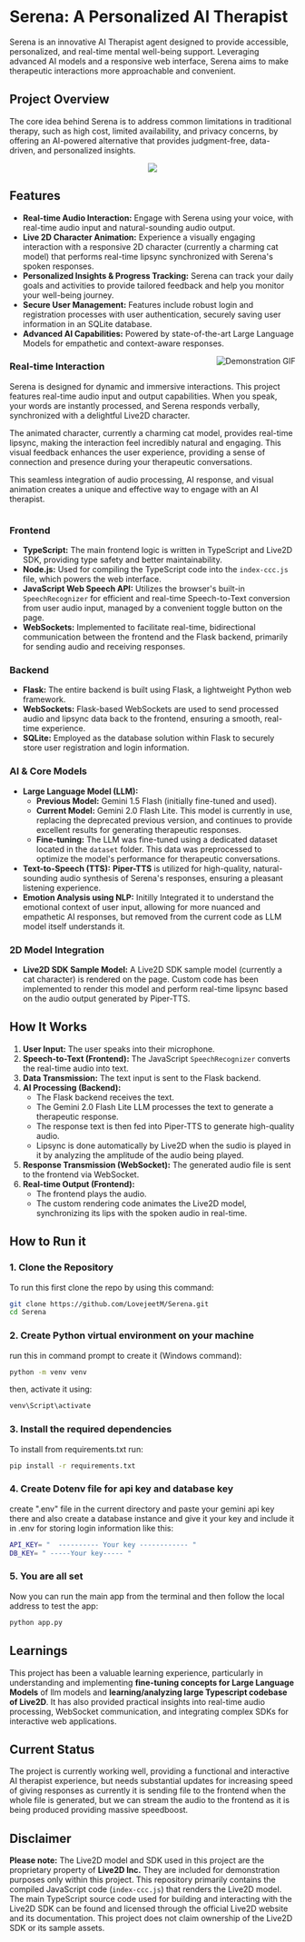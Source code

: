 # Serena: A Personalized AI Therapist

Serena is an innovative AI Therapist agent designed to provide accessible, personalized, and real-time mental well-being support. Leveraging advanced AI models and a responsive web interface, Serena aims to make therapeutic interactions more approachable and convenient.

## Project Overview

The core idea behind Serena is to address common limitations in traditional therapy, such as high cost, limited availability, and privacy concerns, by offering an AI-powered alternative that provides judgment-free, data-driven, and personalized insights.


<div align="center">
  <img src="sample/serena.jpg">
</div>

## Features

*   **Real-time Audio Interaction:** Engage with Serena using your voice, with real-time audio input and natural-sounding audio output.
*   **Live 2D Character Animation:** Experience a visually engaging interaction with a responsive 2D character (currently a charming cat model) that performs real-time lipsync synchronized with Serena's spoken responses.
*   **Personalized Insights & Progress Tracking:** Serena can track your daily goals and activities to provide tailored feedback and help you monitor your well-being journey.
*   **Secure User Management:** Features include robust login and registration processes with user authentication, securely saving user information in an SQLite database.
*   **Advanced AI Capabilities:** Powered by state-of-the-art Large Language Models for empathetic and context-aware responses.

<img src="sample/2.gif" alt="Demonstration GIF" style="float: right; margin-left: 20px; max-width: 400px; height: auto;">

### Real-time Interaction

Serena is designed for dynamic and immersive interactions. This project features real-time audio input and output capabilities. When you speak, your words are instantly processed, and Serena responds verbally, synchronized with a delightful Live2D character.

The animated character, currently a charming cat model, provides real-time lipsync, making the interaction feel incredibly natural and engaging. This visual feedback enhances the user experience, providing a sense of connection and presence during your therapeutic conversations.

This seamless integration of audio processing, AI response, and visual animation creates a unique and effective way to engage with an AI therapist.

<div style="clear: both;"></div>

### Frontend

*   **TypeScript:** The main frontend logic is written in TypeScript and Live2D SDK, providing type safety and better maintainability.
*   **Node.js:** Used for compiling the TypeScript code into the `index-ccc.js` file, which powers the web interface.
*   **JavaScript Web Speech API:** Utilizes the browser's built-in `SpeechRecognizer` for efficient and real-time Speech-to-Text conversion from user audio input, managed by a convenient toggle button on the page.
*   **WebSockets:** Implemented to facilitate real-time, bidirectional communication between the frontend and the Flask backend, primarily for sending audio and receiving responses.

### Backend

*   **Flask:** The entire backend is built using Flask, a lightweight Python web framework.
*   **WebSockets:** Flask-based WebSockets are used to send processed audio and lipsync data back to the frontend, ensuring a smooth, real-time experience.
*   **SQLite:** Employed as the database solution within Flask to securely store user registration and login information.

### AI & Core Models

*   **Large Language Model (LLM):**
    *   **Previous Model:** Gemini 1.5 Flash (initially fine-tuned and used).
    *   **Current Model:** Gemini 2.0 Flash Lite. This model is currently in use, replacing the deprecated previous version, and continues to provide excellent results for generating therapeutic responses.
    *   **Fine-tuning:** The LLM was fine-tuned using a dedicated dataset located in the `dataset` folder. This data was preprocessed to optimize the model's performance for therapeutic conversations.
*   **Text-to-Speech (TTS):** **Piper-TTS** is utilized for high-quality, natural-sounding audio synthesis of Serena's responses, ensuring a pleasant listening experience.
*   **Emotion Analysis using NLP:** Initilly Integrated it to understand the emotional context of user input, allowing for more nuanced and empathetic AI responses, but removed from the current code as LLM model itself understands it.

### 2D Model Integration

*   **Live2D SDK Sample Model:** A Live2D SDK sample model (currently a cat character) is rendered on the page. Custom code has been implemented to render this model and perform real-time lipsync based on the audio output generated by Piper-TTS.

## How It Works

1.  **User Input:** The user speaks into their microphone.
2.  **Speech-to-Text (Frontend):** The JavaScript `SpeechRecognizer` converts the real-time audio into text.
3.  **Data Transmission:** The text input is sent to the Flask backend.
4.  **AI Processing (Backend):**
    *   The Flask backend receives the text.
    *   The Gemini 2.0 Flash Lite LLM processes the text to generate a therapeutic response.
    *   The response text is then fed into Piper-TTS to generate high-quality audio.
    *   Lipsync is done automatically by Live2D when the sudio is played in it by analyzing the amplitude of the audio being played.
5.  **Response Transmission (WebSocket):** The generated audio file is sent to the frontend via WebSocket.
6.  **Real-time Output (Frontend):**
    *   The frontend plays the audio.
    *   The custom rendering code animates the Live2D model, synchronizing its lips with the spoken audio in real-time.

## How to Run it

### 1. Clone the Repository

To run this first clone the repo by using this command:

```bash
git clone https://github.com/LovejeetM/Serena.git 
cd Serena
```

### 2. Create Python virtual environment on your machine

run this in command prompt to create it (Windows command):
```bash
python -m venv venv
```
then, activate it using:
```bash
venv\Script\activate
```

### 3. Install the required dependencies

To install from requirements.txt run:
```bash
pip install -r requirements.txt
```

### 4. Create Dotenv file for api key and database key

create ".env" file in the current directory and paste your gemini api key there and also create a database instance and give it your key and include it in .env for storing login information like this:

```bash
API_KEY= "  ---------- Your key ------------ "
DB_KEY= " -----Your key----- "
```

### 5. You are all set

Now you can run the main app from the terminal and then follow the local address to test the app:

```bash
python app.py
```

## Learnings

This project has been a valuable learning experience, particularly in understanding and implementing **fine-tuning concepts for Large Language Models** of llm models and **learning/analyzing large Typescript codebase of Live2D**. It has also provided practical insights into real-time audio processing, WebSocket communication, and integrating complex SDKs for interactive web applications.

## Current Status

The project is currently working well, providing a functional and interactive AI therapist experience, but needs substantial updates for increasing speed of giving responses as currently it is sending file to the frontend when the whole file is generated, but we can stream the audio to the frontend as it is being produced providing massive speedboost.


## Disclaimer

**Please note:** The Live2D model and SDK used in this project are the proprietary property of **Live2D Inc.** They are included for demonstration purposes only within this project. This repository primarily contains the compiled JavaScript code (`index-ccc.js`) that renders the Live2D model. The main TypeScript source code used for building and interacting with the Live2D SDK can be found and licensed through the official Live2D website and its documentation. This project does not claim ownership of the Live2D SDK or its sample assets.
